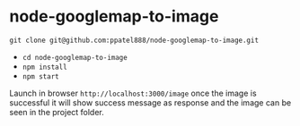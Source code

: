 # node-googlemap-to-image

 `git clone git@github.com:ppatel888/node-googlemap-to-image.git`
* `cd node-googlemap-to-image`
* `npm install`
* `npm start`

Launch in browser `http://localhost:3000/image` 
once the image is successful it will show success message as response and the image can be seen in the project folder.
